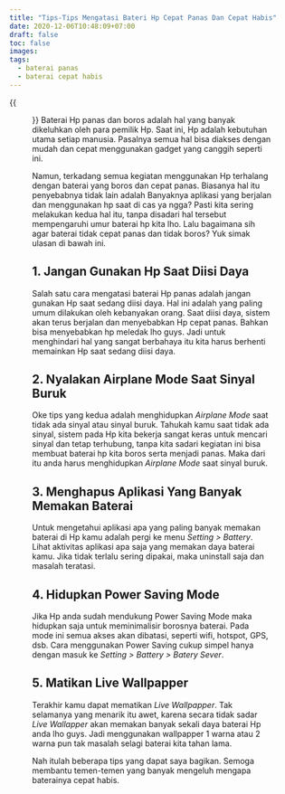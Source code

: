```yaml
---
title: "Tips-Tips Mengatasi Bateri Hp Cepat Panas Dan Cepat Habis"
date: 2020-12-06T10:48:09+07:00
draft: false
toc: false
images:
tags:
  - baterai panas
  - baterai cepat habis
---
```


{{<figure src="https://d2pa5gi5n2e1an.cloudfront.net/id/images/article/10628_ID/3.jpg" class="center">}}
Baterai Hp panas dan boros adalah hal yang banyak dikeluhkan oleh para pemilik Hp. Saat ini, Hp adalah kebutuhan utama setiap manusia. Pasalnya semua hal bisa diakses dengan mudah dan cepat menggunakan gadget yang canggih seperti ini.

Namun, terkadang semua kegiatan menggunakan Hp terhalang dengan baterai yang boros dan cepat panas. Biasanya hal itu penyebabnya tidak lain adalah Banyaknya aplikasi yang berjalan dan menggunakan hp saat di cas ya ngga? Pasti kita sering melakukan kedua hal itu, tanpa disadari hal tersebut mempengaruhi umur baterai hp kita lho. Lalu bagaimana sih agar baterai tidak cepat panas dan tidak boros? Yuk simak ulasan di bawah ini.

## 1. Jangan Gunakan Hp Saat Diisi Daya

Salah satu cara mengatasi baterai Hp panas adalah jangan gunakan Hp saat sedang diisi daya. Hal ini adalah yang paling umum dilakukan oleh kebanyakan orang. Saat diisi daya, sistem akan terus berjalan dan menyebabkan Hp cepat panas. Bahkan bisa menyebabkan hp meledak lho guys. Jadi untuk menghindari hal yang sangat berbahaya itu kita harus berhenti memainkan Hp saat sedang diisi daya.

## 2.	Nyalakan Airplane Mode Saat Sinyal Buruk

Oke tips yang kedua adalah menghidupkan *Airplane Mode* saat tidak ada sinyal atau sinyal buruk. Tahukah kamu saat tidak ada sinyal, sistem pada Hp kita bekerja sangat keras untuk mencari sinyal dan tetap terhubung, tanpa kita sadari kegiatan ini bisa membuat baterai hp kita boros serta menjadi panas. Maka dari itu anda harus menghidupkan *Airplane Mode* saat sinyal buruk.

## 3.	Menghapus Aplikasi Yang Banyak Memakan Baterai

Untuk mengetahui aplikasi apa yang paling banyak memakan baterai di Hp kamu adalah pergi ke menu *Setting > Battery*. Lihat aktivitas aplikasi apa saja yang memakan daya baterai kamu. Jika tidak terlalu sering dipakai, maka uninstall saja dan masalah teratasi.

## 4.	Hidupkan Power Saving Mode

Jika Hp anda sudah mendukung Power Saving Mode maka hidupkan saja untuk meminimalisir borosnya baterai. Pada mode ini semua akses akan dibatasi, seperti wifi, hotspot, GPS, dsb. Cara menggunakan Power Saving cukup simpel hanya dengan masuk ke *Setting > Battery > Batery Sever*.

## 5.	Matikan Live Wallpapper

Terakhir kamu dapat mematikan *Live Wallpapper*. Tak selamanya yang menarik itu awet, karena secara tidak sadar *Live Wallapper* akan memakan banyak sekali daya baterai Hp anda lho guys. Jadi menggunakan wallpapper 1 warna atau 2 warna pun tak masalah selagi baterai kita tahan lama.

Nah itulah beberapa tips yang dapat saya bagikan. Semoga membantu temen-temen yang banyak mengeluh mengapa baterainya cepat habis.
